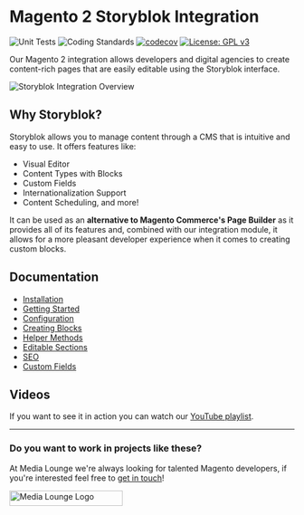 # Magento 2 Storyblok Integration
![Unit Tests](https://github.com/Media-Lounge/magento2-storyblok-integration/workflows/Unit%20Tests/badge.svg)
![Coding Standards](https://github.com/Media-Lounge/magento2-storyblok-integration/workflows/Coding%20Standards/badge.svg)
[![codecov](https://codecov.io/gh/Media-Lounge/magento2-storyblok-integration/branch/master/graph/badge.svg?token=5GDZEF7FMQ)](https://codecov.io/gh/Media-Lounge/magento2-storyblok-integration)
[![License: GPL v3](https://img.shields.io/badge/License-GPLv3-blue.svg)](https://www.gnu.org/licenses/gpl-3.0)

Our Magento 2 integration allows developers and digital agencies to create content-rich pages that are easily editable using the Storyblok interface.

![Storyblok Integration Overview](https://user-images.githubusercontent.com/661330/109396266-a0e5ce80-7928-11eb-933a-2ed1e86ad42b.gif)

## Why Storyblok?

Storyblok allows you to manage content through a CMS that is intuitive and easy to use. It offers features like:

- Visual Editor
- Content Types with Blocks
- Custom Fields
- Internationalization Support
- Content Scheduling, and more!

It can be used as an **alternative to Magento Commerce's Page Builder** as it provides all of its features and, combined with our integration module, it allows for a more pleasant developer experience when it comes to creating custom blocks.

## Documentation

* [Installation](https://github.com/Media-Lounge/magento2-storyblok-integration/wiki/Installation)
* [Getting Started](https://github.com/Media-Lounge/magento2-storyblok-integration/wiki/Getting-Started)
* [Configuration](https://github.com/Media-Lounge/magento2-storyblok-integration/wiki/Configuration)
* [Creating Blocks](https://github.com/Media-Lounge/magento2-storyblok-integration/wiki/Creating-Blocks)
* [Helper Methods](https://github.com/Media-Lounge/magento2-storyblok-integration/wiki/Helper-Methods)
* [Editable Sections](https://github.com/Media-Lounge/magento2-storyblok-integration/wiki/Editable-Sections)
* [SEO](https://github.com/Media-Lounge/magento2-storyblok-integration/wiki/SEO)
* [Custom Fields](https://github.com/Media-Lounge/magento2-storyblok-integration/wiki/Custom-Fields)

## Videos

If you want to see it in action you can watch our [YouTube playlist](https://www.youtube.com/watch?v=I8_TCyOCKAo&list=PLn3mpLgxMjLSRWmmmf0RRX8wEVgv4dZ0k).

---

### Do you want to work in projects like these?

At Media Lounge we're always looking for talented Magento developers, if you're interested feel free to [get in touch](https://twitter.com/jahvi)!

<a href="https://www.medialounge.co.uk" target="_blank">
  <img src="https://user-images.githubusercontent.com/661330/109396090-d3db9280-7927-11eb-9a96-ee1706db5779.png" alt="Media Lounge Logo" width="200" height="27" />
</a>
